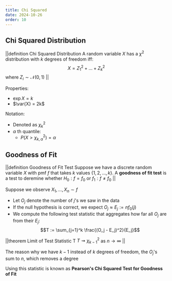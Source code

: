 ```yaml
---
title: Chi Squared
date: 2024-10-26
order: 10
---
```


## Chi Squared Distribution

||definition Chi Squared Distribution
A random variable $X$ has a $\chi^2$ distribution with $k$ degrees of freedom iff:
$$X = Z_1^2 + \dots + Z_k^2$$
where $Z_i \sim \mathcal{N}(0, 1)$
||

Properties:

- $\exp{X} = k$
- $\var{X} = 2k$

Notation:

- Denoted as $\chi_k^2$
- $\alpha$ th quantile:
  - $P(X > \chi_{k,\alpha}^2) = \alpha$

## Goodness of Fit

||definition Goodness of Fit Test
Suppose we have a discrete random variable $X$ with pmf $f$ that takes $k$ values $\{1, 2, \dots, k\}$. A **goodness of fit test** is a test to deremine whether $H_0 : f = f_0$ or $f_1 : f \neq f_0$
||

Suppose we observe $X_1, \dots, X_n \sim f$

- Let $O_j$ denote the number of $j$'s we saw in the data
- If the null hypothesis is correct, we expect $O_j \approx E_j := n f_0(j)$
- We compute the following test statistic that aggregates how far all $O_j$ are from their $E_j$:
  $$T := \sum_{j=1}^k \frac{(O_j - E_j)^2}{E_j}$$

||theorem Limit of Test Statistic T
$T \rightsquigarrow \chi_{k-1}^2$ as $n \rightarrow \infty$
||

The reason why we have $k - 1$ instead of $k$ degrees of freedom, the $O_j$'s sum to $n$, which removes a degree

Using this statistic is known as **Pearson's Chi Squared Test for Goodness of Fit**
